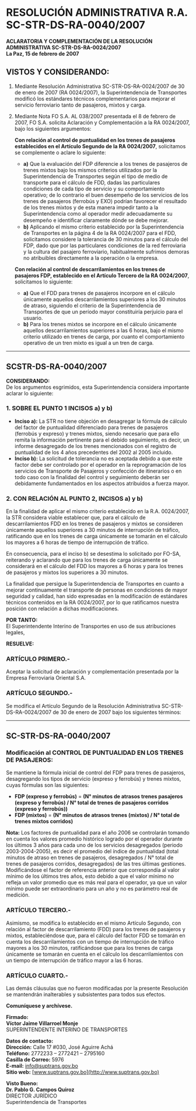 # RESOLUCIÓN ADMINISTRATIVA R.A. SC-STR-DS-RA-0040/2007  
**ACLARATORIA Y COMPLEMENTACIÓN DE LA RESOLUCIÓN ADMINISTRATIVA SC-STR-DS-RA-0024/2007**  
**La Paz, 15 de febrero de 2007**  

## VISTOS Y CONSIDERANDO:  

1. Mediante Resolución Administrativa SC-STR-DS-RA-0024/2007 de 30 de enero de 2007 (RA 0024/2007), la Superintendencia de Transportes modificó los estándares técnicos complementarios para mejorar el servicio ferroviario tanto de pasajeros, mixtos y carga.  
2. Mediante Nota FO S.A. AL 038/2007 presentada el 8 de febrero de 2007, FO S.A. solicita Aclaración y Complementación a la RA 0024/2007, bajo los siguientes argumentos:  

   **Con relación al control de puntualidad en los trenes de pasajeros establecidos en el Artículo Segundo de la RA 0024/2007**, solicitamos se complemente o aclare lo siguiente:  
   - **a)** Que la evaluación del FDP diferencie a los trenes de pasajeros de trenes mixtos bajo los mismos criterios utilizados por la Superintendencia de Transportes según el tipo de medio de transporte para el cálculo de FDD, dadas las particulares condiciones de cada tipo de servicio y su comportamiento operativo; de lo contrario el buen desempeño de los servicios de los trenes de pasajeros (ferrobús y EXO) podrían favorecer el resultado de los trenes mixtos y de esta manera impedir tanto a la Superintendencia como al operador medir adecuadamente su desempeño e identiﬁcar claramente dónde se debe mejorar.  
   - **b)** Aplicando el mismo criterio establecido por la Superintendencia de Transportes en la página 4 de la RA 0024/2007 para el FDD, solicitamos considere la tolerancia de 30 minutos para el cálculo del FDP, dado que por las particulares condiciones de la red ferroviaria y la cultura del pasajero ferroviario, habitualmente sufrimos demoras no atribuibles directamente a la operación o la empresa.  

   **Con relación al control de descarrilamientos en los trenes de pasajeros FDP, establecido en el Artículo Tercero de la RA 0024/2007**, solicitamos lo siguiente:  
   - **a)** Que el FDD para trenes de pasajeros incorpore en el cálculo únicamente aquellos descarrilamientos superiores a los 30 minutos de atraso, siguiendo el criterio de la Superintendencia de Transportes de que un período mayor constituiría perjuicio para el usuario.  
   - **b)** Para los trenes mixtos se incorpore en el cálculo únicamente aquellos descarrilamientos superiores a las 6 horas, bajo el mismo criterio utilizado en trenes de carga, por cuanto el comportamiento operativo de un tren mixto es igual a un tren de carga.  

---

## SCSTR-DS-RA-0040/2007  

**CONSIDERANDO:**  
De los argumentos esgrimidos, esta Superintendencia considera importante aclarar lo siguiente:  

### 1. SOBRE EL PUNTO 1 INCISOS a) y b)  
   - **Inciso a):** La STR no tiene objeción en desagregar la fórmula de cálculo del factor de puntualidad diferenciado para trenes de pasajeros (ferrobús y expreso) y trenes mixtos, siendo necesario que para ello remita la información pertinente para el debido seguimiento, es decir, un informe desagregado de los trenes mencionados con el registro de puntualidad de los 4 años precedentes del 2002 al 2005 incluido.  
   - **Inciso b):** La solicitud de tolerancia no es aceptada debido a que este factor debe ser controlado por el operador en la reprogramación de los servicios de Transporte de Pasajeros y confección de itinerarios o en todo caso con la finalidad del control y seguimiento deberán ser debidamente fundamentados en los aspectos atribuidos a fuerza mayor.  

### 2. CON RELACIÓN AL PUNTO 2, INCISOS a) y b)  
   En la finalidad de aplicar el mismo criterio establecido en la R.A. 0024/2007, la STR considera viable establecer que, para el cálculo de descarrilamientos FDD en los trenes de pasajeros y mixtos se consideren únicamente aquellos superiores a 30 minutos de interrupción de tráfico, ratificando que en los trenes de carga únicamente se tomarán en el cálculo los mayores a 6 horas de tiempo de interrupción de tráfico.  

   En consecuencia, para el inciso b) se desestima lo solicitado por FO-SA, reiterando y aclarando que para los trenes de carga únicamente se considerará en el cálculo del FDD los mayores a 6 horas y para los trenes de pasajeros y mixtos los superiores a 30 minutos.  

   La finalidad que persigue la Superintendencia de Transportes en cuanto a mejorar continuamente el transporte de personas en condiciones de mayor seguridad y calidad, han sido expresadas en la modificación de estándares técnicos contenidos en la RA 0024/2007, por lo que ratificamos nuestra posición con relación a dichas modificaciones.  

**POR TANTO:**  
El Superintendente Interino de Transportes en uso de sus atribuciones legales,  

**RESUELVE:**  

### ARTÍCULO PRIMERO.-  
Aceptar la solicitud de aclaración y complementación presentada por la Empresa Ferroviaria Oriental S.A.  

### ARTÍCULO SEGUNDO.-  
Se modifica el Artículo Segundo de la Resolución Administrativa SC-STR-DS-RA-0024/2007 de 30 de enero de 2007 bajo los siguientes términos:  

---

## SC-STR-DS-RA-0040/2007  

### Modificación al CONTROL DE PUNTUALIDAD EN LOS TRENES DE PASAJEROS:  
Se mantiene la fórmula inicial de control del FDP para trenes de pasajeros, desagregando los tipos de servicio (expreso y ferrobús) y trenes mixtos, cuyas fórmulas son las siguientes:  

- **FDP (expreso y ferrobús)** = **(N° minutos de atrasos trenes pasajeros (expreso y ferrobús) / N° total de trenes de pasajeros corridos (expreso y ferrobús))**  
- **FDP (mixtos)** = **(N° minutos de atrasos trenes (mixtos) / N° total de trenes mixtos corridos)**  

**Nota:** Los factores de puntualidad para el año 2006 se controlarán tomando en cuenta los valores promedio histórico logrado por el operador durante los últimos 3 años para cada uno de los servicios desagregados (periodo 2003-2004-2005), es decir el promedio del índice de puntualidad (total minutos de atraso en trenes de pasajeros, desagregados / N° total de trenes de pasajeros corridos, desagregados) de las tres últimas gestiones. Modificándose el factor de referencia anterior que correspondía al valor mínimo de los últimos tres años, esto debido a que el valor mínimo no refleja un valor promedio que es más real para el operador, ya que un valor mínimo puede ser extraordinario para un año y no es parámetro real de medición.  

### ARTÍCULO TERCERO.-  
Asimismo, se modifica lo establecido en el mismo Artículo Segundo, con relación al factor de descarrilamiento (FDD) para los trenes de pasajeros y mixtos, estableciéndose que, para el cálculo del factor FDD se tomarán en cuenta los descarrilamientos con un tiempo de interrupción de tráfico mayores a los 30 minutos, ratificándose que para los trenes de carga únicamente se tomarán en cuenta en el cálculo los descarrilamientos con un tiempo de interrupción de tráfico mayor a las 6 horas.  

### ARTÍCULO CUARTO.-  
Las demás cláusulas que no fueron modificadas por la presente Resolución se mantendrán inalterables y subsistentes para todos sus efectos.  

**Comuníquese y archívese.**  

**Firmado:**  
**Víctor Jaime Villarroel Monje**  
SUPERINTENDENTE INTERINO DE TRANSPORTES  

**Datos de contacto:**  
**Dirección:** Calle 17 #030, José Aguirre Achá  
**Teléfono:** 2772233 – 2772421 – 2795160  
**Casilla de Correo:** 5976  
**E-mail:** info@suptrans.gov.bo  
**Sitio web:** [www.suptrans.gov.bo](http://www.suptrans.gov.bo)  

**Visto Bueno:**  
**Dr. Pablo G. Campos Quiroz**  
DIRECTOR JURÍDICO  
Superintendencia de Transportes  